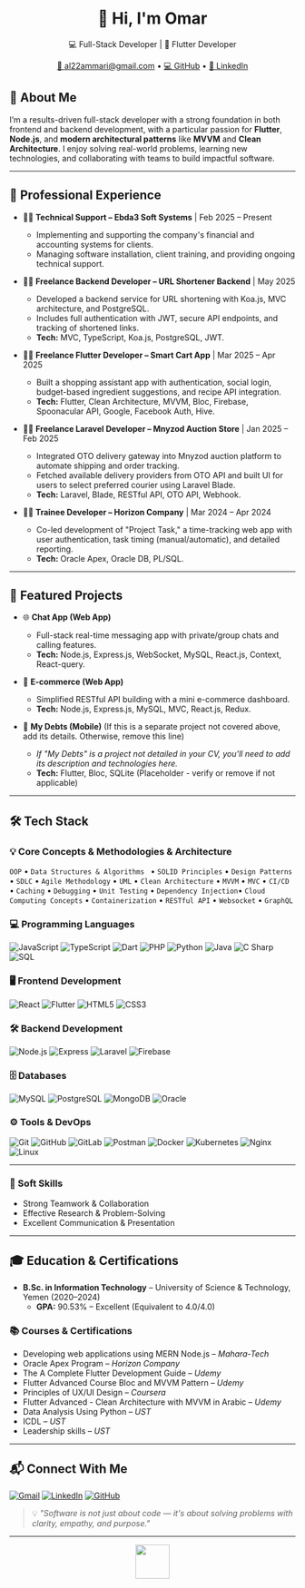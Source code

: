 <h1 align="center">👋 Hi, I'm Omar</h1>

<p align="center">
  💻 Full-Stack Developer | 📱 Flutter Developer
</p>

<!-- 
  <img src="https://komarev.com/ghpvc/?username=YOUR_GITHUB_USERNAME&color=blue" alt="Profile views" />
</p>
-->
<p align="center">
  <a href="mailto:al22ammari@gmail.com">📧 al22ammari@gmail.com</a> •
  <a href="https://github.com/al2ammari" target="_blank">💻 GitHub</a> •
  <a href="https://linkedin.com/in/al2ammari" target="_blank">🔗 LinkedIn</a>
  
</p>

<!--Connect with me:

[![LinkedIn](https://img.shields.io/badge/LinkedIn-0077B5?style=for-the-badge&logo=linkedin&logoColor=white)](https://linkedin.com/in/al2ammari)
-->
## 🧠 About Me

I’m a results-driven full-stack developer with a strong foundation in both frontend and backend development, with a particular passion for **Flutter**, **Node.js**, and **modern architectural patterns** like **MVVM** and **Clean Architecture**. I enjoy solving real-world problems, learning new technologies, and collaborating with teams to build impactful software.

---
<!-- 
---

## 👨‍💻 About Me

I'm a passionate **Full-Stack Developer** from Ibb, Yemen 🇾🇪, holding a B.Sc. in Information Technology from the University of Science & Technology, Yemen (2020-2024). I achieved an excellent GPA of 90.53% (equivalent to 4.0/4.0). My expertise spans both web and mobile development, with hands-on experience in **Flutter**, **React**, **Node.js**, and **Laravel**.

I specialize in building clean, scalable, and maintainable applications using modern architectural patterns such as **MVVM** and **Clean Architecture**, with a strong focus on performance and user experience.

* 🌱 I'm continuously learning and exploring new technologies in full-stack development.
* 💬 Feel free to ask me anything about **JavaScript, TypeScript, React, Node.js, Flutter, Laravel, or database design.**
* ⚡ Fun Fact: I love solving complex problems and optimizing code for performance!
-->

## 💼 Professional Experience

* 🧑‍💼 **Technical Support – Ebda3 Soft Systems** | Feb 2025 – Present 
    * Implementing and supporting the company's financial and accounting systems for clients.
    * Managing software installation, client training, and providing ongoing technical support.

* 🧑‍💻 **Freelance Backend Developer – URL Shortener Backend** | May 2025 
    * Developed a backend service for URL shortening with Koa.js, MVC architecture, and PostgreSQL.
    * Includes full authentication with JWT, secure API endpoints, and tracking of shortened links.
    * **Tech:** MVC, TypeScript, Koa.js, PostgreSQL, JWT.

* 🧑‍💻 **Freelance Flutter Developer – Smart Cart App** | Mar 2025 – Apr 2025 
    * Built a shopping assistant app with authentication, social login, budget-based ingredient suggestions, and recipe API integration.
    * **Tech:** Flutter, Clean Architecture, MVVM, Bloc, Firebase, Spoonacular API, Google, Facebook Auth, Hive.

* 🧑‍💻 **Freelance Laravel Developer – Mnyzod Auction Store** | Jan 2025 – Feb 2025 
    * Integrated OTO delivery gateway into Mnyzod auction platform to automate shipping and order tracking.
    * Fetched available delivery providers from OTO API and built UI for users to select preferred courier using Laravel Blade.
    * **Tech:** Laravel, Blade, RESTful API, OTO API, Webhook.

* 👨‍💻 **Trainee Developer – Horizon Company** | Mar 2024 – Apr 2024 
    * Co-led development of "Project Task," a time-tracking web app with user authentication, task timing (manual/automatic), and detailed reporting.
    * **Tech:** Oracle Apex, Oracle DB, PL/SQL.

---

## 🚀 Featured Projects

* 🌐 **Chat App (Web App)**
    * Full-stack real-time messaging app with private/group chats and calling features.
    * **Tech:** Node.js, Express.js, WebSocket, MySQL, React.js, Context, React-query.
    <!-- * [**Explore the Repository**](YOUR_CHAT_APP_REPO_LINK_OR_LIVE_DEMO) | [**Live Demo**](YOUR_LIVE_DEMO_LINK_IF_ANY)-->

* 🛒 **E-commerce (Web App)**
    * Simplified RESTful API building with a mini e-commerce dashboard.
    * **Tech:** Node.js, Express.js, MySQL, MVC, React.js, Redux.
    <!-- * [**Explore the Repository**](YOUR_E_COMMERCE_REPO_LINK_OR_LIVE_DEMO) | [**Live Demo**](YOUR_LIVE_DEMO_LINK_IF_ANY)-->

* 📱 **My Debts (Mobile)** (If this is a separate project not covered above, add its details. Otherwise, remove this line)
    * *If "My Debts" is a project not detailed in your CV, you'll need to add its description and technologies here.*
    * **Tech:** Flutter, Bloc, SQLite (Placeholder - verify or remove if not applicable)
    <!-- * [**Explore the Repository**](YOUR_MY_DEBTS_REPO_LINK_IF_ANY) | [**Live Demo**](YOUR_LIVE_DEMO_LINK_IF_ANY)-->

---

## 🛠 Tech Stack

### 💡 Core Concepts & Methodologies & Architecture

`OOP` • `Data Structures & Algorithms ` • `SOLID Principles` • `Design Patterns` • `SDLC` • `Agile Methodology` • `UML` • `Clean Architecture` • `MVVM` • `MVC` • `CI/CD` • `Caching` • `Debugging` • `Unit Testing` • `Dependency Injection`• `Cloud Computing Concepts` • `Containerization` • `RESTful API` • `Websocket` • `GraphQL`

### 💻 Programming Languages

![JavaScript](https://img.shields.io/badge/JavaScript-F7DF1E?style=flat&logo=javascript&logoColor=black)
![TypeScript](https://img.shields.io/badge/TypeScript-3178C6?style=flat&logo=typescript&logoColor=white)
![Dart](https://img.shields.io/badge/Dart-0175C2?style=flat&logo=dart&logoColor=white)
![PHP](https://img.shields.io/badge/PHP-777BB4?style=flat&logo=php&logoColor=white)
![Python](https://img.shields.io/badge/Python-3776AB?style=flat&logo=python&logoColor=white)
![Java](https://img.shields.io/badge/Java-ED8B00?style=flat&logo=openjdk&logoColor=white)
![C Sharp](https://img.shields.io/badge/C%23-239120?style=flat&logo=c-sharp&logoColor=white)
![SQL](https://img.shields.io/badge/SQL-003B57?style=flat&logo=postgresql&logoColor=white)

### 🖥 Frontend Development

![React](https://img.shields.io/badge/React-20232A?style=flat&logo=react&logoColor=61DAFB)
![Flutter](https://img.shields.io/badge/Flutter-02569B?style=flat&logo=flutter&logoColor=white)
![HTML5](https://img.shields.io/badge/HTML5-E34F26?style=flat&logo=html5&logoColor=white)
![CSS3](https://img.shields.io/badge/CSS3-1572B6?style=flat&logo=css3&logoColor=white)

### 🛠 Backend Development

![Node.js](https://img.shields.io/badge/Node.js-339933?style=flat&logo=node.js&logoColor=white)
![Express](https://img.shields.io/badge/Express.js-000000?style=flat&logo=express&logoColor=white)
![Laravel](https://img.shields.io/badge/Laravel-F9322C?style=flat&logo=laravel&logoColor=white)
![Firebase](https://img.shields.io/badge/Firebase-FFCA28?style=flat&logo=firebase&logoColor=black)

### 🗄 Databases

![MySQL](https://img.shields.io/badge/MySQL-4479A1?style=flat&logo=mysql&logoColor=white)
![PostgreSQL](https://img.shields.io/badge/PostgreSQL-4169E1?style=flat&logo=postgresql&logoColor=white)
![MongoDB](https://img.shields.io/badge/MongoDB-47A248?style=flat&logo=mongodb&logoColor=white)
![Oracle](https://img.shields.io/badge/Oracle-F80000?style=flat&logo=oracle&logoColor=white)

### ⚙️ Tools & DevOps

![Git](https://img.shields.io/badge/Git-F05032?style=flat&logo=git&logoColor=white)
![GitHub](https://img.shields.io/badge/GitHub-181717?style=flat&logo=github&logoColor=white)
![GitLab](https://img.shields.io/badge/GitLab-FC6D26?style=flat&logo=gitlab&logoColor=white)
![Postman](https://img.shields.io/badge/Postman-FF6C37?style=flat&logo=postman&logoColor=white)
![Docker](https://img.shields.io/badge/Docker-2496ED?style=flat&logo=docker&logoColor=white)
![Kubernetes](https://img.shields.io/badge/Kubernetes-326CE5?style=flat&logo=kubernetes&logoColor=white)
![Nginx](https://img.shields.io/badge/Nginx-009639?style=flat&logo=nginx&logoColor=white)
![Linux](https://img.shields.io/badge/Linux-FCC624?style=flat&logo=linux&logoColor=black)

---

### 🤝 Soft Skills

* Strong Teamwork & Collaboration 
* Effective Research & Problem-Solving 
* Excellent Communication & Presentation 

---

## 🎓 Education & Certifications

* **B.Sc. in Information Technology** – University of Science & Technology, Yemen (2020–2024) 
    * **GPA:** 90.53% – Excellent (Equivalent to 4.0/4.0) 

### 📚 Courses & Certifications

* Developing web applications using MERN Node.js – *Mahara-Tech* 
* Oracle Apex Program – *Horizon Company* 
* The A Complete Flutter Development Guide – *Udemy* 
* Flutter Advanced Course Bloc and MVVM Pattern – *Udemy* 
* Principles of UX/UI Design – *Coursera* 
* Flutter Advanced - Clean Architecture with MVVM in Arabic – *Udemy* 
* Data Analysis Using Python – *UST* 
* ICDL – *UST* 
* Leadership skills – *UST* 

---

## 📬 Connect With Me

[![Gmail](https://img.shields.io/badge/-Gmail-D14836?style=flat-square&logo=gmail&logoColor=white)](mailto:al22ammari@gmail.com)
[![LinkedIn](https://img.shields.io/badge/-LinkedIn-0A66C2?style=flat-square&logo=linkedin&logoColor=white)](https://linkedin.com/in/al2ammari)
[![GitHub](https://img.shields.io/badge/-GitHub-181717?style=flat-square&logo=github&logoColor=white)](https://github.com/al2ammari)

> 💡 *"Software is not just about code — it's about solving problems with clarity, empathy, and purpose."*

---
<p align="center">
  <img src="https://media.giphy.com/media/LmN8EsTEjB68pNYyUf/giphy.gif" width="60" />
</p>
